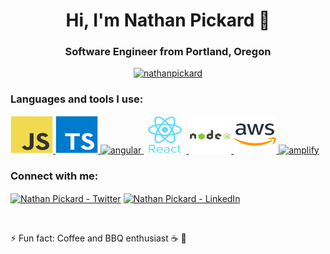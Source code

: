 <h1 align="center">Hi, I'm Nathan Pickard 👋</h1>
<h3 align="center">Software Engineer from Portland, Oregon</h3>

<p align="center">
  <a href="https://twitter.com/nathanpickard" target="_blank"><img src="https://img.shields.io/twitter/follow/nathanpickard?style=for-the-badge&logo=x&labelColor=black&color=black" alt="nathanpickard" /></a>
</p>

<h3 align="left">Languages and tools I use:</h3>
<p align="left">
  <a href="https://developer.mozilla.org/en-US/docs/Web/JavaScript" target="_blank"> <img src="https://raw.githubusercontent.com/devicons/devicon/master/icons/javascript/javascript-original.svg" alt="javascript" width="68" height="60"/> </a>
  <a href="https://www.typescriptlang.org/" target="_blank"> <img src="https://raw.githubusercontent.com/devicons/devicon/master/icons/typescript/typescript-original.svg" alt="typescript" width="68" height="60"/> </a>
  <a href="https://angular.io" target="_blank"> <img src="https://cdn.jsdelivr.net/gh/devicons/devicon/icons/angularjs/angularjs-plain.svg" alt="angular" width="68" height="60"/> </a>
  <a href="https://reactjs.org/" target="_blank"> <img src="https://raw.githubusercontent.com/devicons/devicon/master/icons/react/react-original-wordmark.svg" alt="react" width="68" height="60"/> </a>
  <a href="https://nodejs.org" target="_blank"> <img src="https://raw.githubusercontent.com/devicons/devicon/master/icons/nodejs/nodejs-original-wordmark.svg" alt="node.js" width="68" height="60"/> </a>
  <a href="https://aws.amazon.com" target="_blank"> <img src="https://raw.githubusercontent.com/devicons/devicon/master/icons/amazonwebservices/amazonwebservices-original-wordmark.svg" alt="aws" width="68" height="60"/> </a>
  <a href="https://aws.amazon.com/amplify/" target="_blank"> <img src="https://docs.amplify.aws/assets/logo-dark.svg" alt="amplify" width="60" height="60"/> </a>
</p>

<p align="center">
  <h3 align="left">Connect with me:</h3>
  <a href="https://twitter.com/nathanpickard" target="_blank"><img align="center" src="https://cdn.jsdelivr.net/npm/simple-icons@9.14.0/icons/x.svg" alt="Nathan Pickard - Twitter" height="30" width="42" /></a>
  <a href="https://linkedin.com/in/nathanpickard" target="_blank"><img align="center" src="https://cdn.jsdelivr.net/npm/simple-icons@9.14.0/icons/linkedin.svg" alt="Nathan Pickard - LinkedIn" height="30" width="42" /></a>
<!--   <a href="https://dev.to/nathanpickard" target="_blank"><img align="center" src="https://cdn.jsdelivr.net/npm/simple-icons@3.0.1/icons/dev-dot-to.svg" alt="Nathan Pickard - Dev.to" height="30" width="42" /></a> -->
</p>

<br />

⚡ Fun fact: Coffee and BBQ enthusiast ☕️ 🍖

<!--
**NathanPickard/NathanPickard** is a ✨ _special_ ✨ repository because its `README.md` (this file) appears on your GitHub profile.

Here are some ideas to get you started:

- 🔭 I’m currently working on ...
- 🌱 I’m currently learning ...
- 👯 I’m looking to collaborate on ...
- 🤔 I’m looking for help with ...
- 💬 Ask me about ...
- 📫 How to reach me: ...
- 😄 Pronouns: ...
- ⚡ Fun fact: ...
-->
